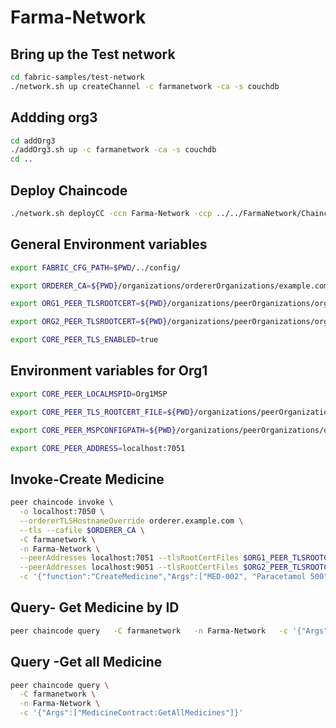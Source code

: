 # Farma-Network

## Bring up the Test network

```bash
cd fabric-samples/test-network
./network.sh up createChannel -c farmanetwork -ca -s couchdb
```
## Addding org3
```bash
cd addOrg3
./addOrg3.sh up -c farmanetwork -ca -s couchdb
cd ..
```
## Deploy Chaincode
```bash
./network.sh deployCC -ccn Farma-Network -ccp ../../FarmaNetwork/Chaincode/ -ccl go -c farmanetwork -cccg ../../FarmaNetwork/Chaincode/collections.json
```
## General Environment variables
```bash
export FABRIC_CFG_PATH=$PWD/../config/

export ORDERER_CA=${PWD}/organizations/ordererOrganizations/example.com/orderers/orderer.example.com/msp/tlscacerts/tlsca.example.com-cert.pem

export ORG1_PEER_TLSROOTCERT=${PWD}/organizations/peerOrganizations/org1.example.com/peers/peer0.org1.example.com/tls/ca.crt

export ORG2_PEER_TLSROOTCERT=${PWD}/organizations/peerOrganizations/org2.example.com/peers/peer0.org2.example.com/tls/ca.crt

export CORE_PEER_TLS_ENABLED=true
```

## Environment variables for Org1
```bash
export CORE_PEER_LOCALMSPID=Org1MSP

export CORE_PEER_TLS_ROOTCERT_FILE=${PWD}/organizations/peerOrganizations/org1.example.com/peers/peer0.org1.example.com/tls/ca.crt

export CORE_PEER_MSPCONFIGPATH=${PWD}/organizations/peerOrganizations/org1.example.com/users/Admin@org1.example.com/msp

export CORE_PEER_ADDRESS=localhost:7051
```
## Invoke-Create Medicine

```bash
peer chaincode invoke \
  -o localhost:7050 \
  --ordererTLSHostnameOverride orderer.example.com \
  --tls --cafile $ORDERER_CA \
  -C farmanetwork \
  -n Farma-Network \
  --peerAddresses localhost:7051 --tlsRootCertFiles $ORG1_PEER_TLSROOTCERT \
  --peerAddresses localhost:9051 --tlsRootCertFiles $ORG2_PEER_TLSROOTCERT \
  -c '{"function":"CreateMedicine","Args":["MED-002", "Paracetamol 500", "Sun Pharma", "2024-06-01", "2026-06-01", "45", "200"]}'

```
## Query- Get Medicine by ID
```bash
peer chaincode query   -C farmanetwork   -n Farma-Network   -c '{"Args":["MedicineContract:ReadMedicine","MED-002"]}'
```
## Query -Get all Medicine
```bash
peer chaincode query \
  -C farmanetwork \
  -n Farma-Network \
  -c '{"Args":["MedicineContract:GetAllMedicines"]}'
```

